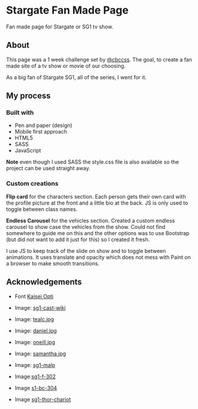 # Stargate Fan Made Page

Fan made page for Stargate or SG1 tv show.

## About

This page was a 1 week challenge set by [@cbccss](https://twitter.com/cbccss).
The goal, to create a fan made site of a tv show or movie of our choosing.

As a big fan of Stargate SG1, all of the series, I went for it.

## My process

### Built with

- Pen and paper (design)
- Mobile first approach
- HTML5
- SASS
- JavaScript

**Note** even though I used SASS the style.css file is also available so the
project can be used straight away.

### Custom creations

**Flip card** for the characters section.
Each person gets their own card with the profile picture at the front and a
little bio at the back. JS is only used to toggle between class names.

**Endless Carousel** for the vehicles section.
Created a custom endless carousel to show case the vehicles from the show.
Could not find somewhere to guide me on this and the other options was to use
Bootstrap (but did not want to add it just for this) so I created it fresh.

I use JS to keep track of the slide on show and to toggle between animations.
It uses translate and opacity which does not mess with Paint on a browser to
make smooth transitions.

## Acknowledgements

- Font [Kaisei Opti](https://fonts.google.com/specimen/Kaisei+Opti?preview.text=STARGATE%20SG1&preview.text_type=custom#standard-styles)

- Image: [sg1-cast-wiki](https://en.wikipedia.org/wiki/File:Stargate_SG-1_cast_minus_Jonas_Quinn.jpg)
- Image: [tealc.jpg](http://images2.fanpop.com/images/photos/4100000/Teal-c-guys-of-stargate-4143827-1020-572.jpg)
- Image: [daniel.jpg](https://m.media-amazon.com/images/M/MV5BMWFiMjkxODAtNmI1Zi00NGM4LWJjNDctYmQ2YTFkYmM1MzMyXkEyXkFqcGdeQXVyMzE0OTYyNTU@._V1_FMjpg_UX1000_.jpg)
- Image: [oneill.jpg](https://static2.srcdn.com/wordpress/wp-content/uploads/2020/05/stargate-sg1-richard-dean-anderson.jpg)
- Image: [samantha.jpg](https://www.telltaletv.com/wp-content/uploads/2018/05/Stargate-SG-1-Emancipation-Season-1-Episode-4-Carter.jpg)

- Image: [sg1-malp](https://preview.redd.it/r01slfuxw3ez.jpg?auto=webp&s=804d9cafd2d45cfe039c594571071ccc6cdd13b0)
- Image:[sg1-f-302](https://images-wixmp-ed30a86b8c4ca887773594c2.wixmp.com/f/ab940dbf-6b1c-43d5-9e49-aa8736340b2d/dcsyc1k-42a68889-d4b2-4688-a657-bcd3ba2a4f44.jpg?token=eyJ0eXAiOiJKV1QiLCJhbGciOiJIUzI1NiJ9.eyJzdWIiOiJ1cm46YXBwOjdlMGQxODg5ODIyNjQzNzNhNWYwZDQxNWVhMGQyNmUwIiwiaXNzIjoidXJuOmFwcDo3ZTBkMTg4OTgyMjY0MzczYTVmMGQ0MTVlYTBkMjZlMCIsIm9iaiI6W1t7InBhdGgiOiJcL2ZcL2FiOTQwZGJmLTZiMWMtNDNkNS05ZTQ5LWFhODczNjM0MGIyZFwvZGNzeWMxay00MmE2ODg4OS1kNGIyLTQ2ODgtYTY1Ny1iY2QzYmEyYTRmNDQuanBnIn1dXSwiYXVkIjpbInVybjpzZXJ2aWNlOmZpbGUuZG93bmxvYWQiXX0.9Wx2M1F8manCltDUjK-KtCZxqNr7kk-nQGvxShRjFYQ)
- Image [s1-bc-304](https://cdn.rebrickable.com/media/thumbs/mocs/moc-35381.jpg/1000x800.jpg?1627740159.241498)
- Image [sg1-thor-chariot]()
